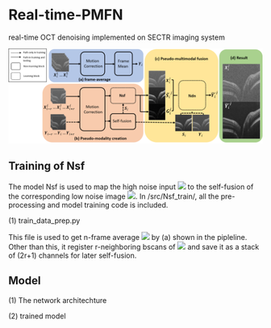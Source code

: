 # Real-time-PMFN
real-time OCT denoising implemented on SECTR imaging system

<p align="center">
  <img src="/imgs/PMFN.png" width="850" title="PMFN pipeline">
</p>

## Training of Nsf
The model Nsf is used to map the high noise input <img src="https://render.githubusercontent.com/render/math?math=X_{i}"> to the self-fusion of the corresponding low noise image <img src="https://render.githubusercontent.com/render/math?math=S_{i}">. In /src/Nsf_train/, all the pre-processing and model training code is included. 

(1) train_data_prep.py

This file is used to get n-frame average <img src="https://render.githubusercontent.com/render/math?math=Y_{i}"> by (a) shown in the pipleline. Other than this, it register r-neighboring bscans of <img src="https://render.githubusercontent.com/render/math?math=X_{i}"> and save it as a stack of (2r+1) channels for later self-fusion. 

## Model

(1) The network architechture

(2) trained model
